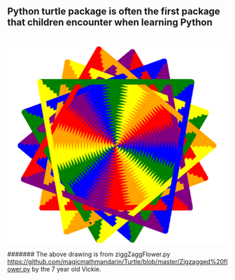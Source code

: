 ## Python turtle package is often the first package that children encounter when learning Python
## 
![alt text](https://github.com/magicmathmandarin/Turtle/blob/master/ziggZaggFlower.png)

####### The above drawing is from ziggZaggFlower.py https://github.com/magicmathmandarin/Turtle/blob/master/Zigzagged%20flower.py
by the 7 year old Vickie.  


